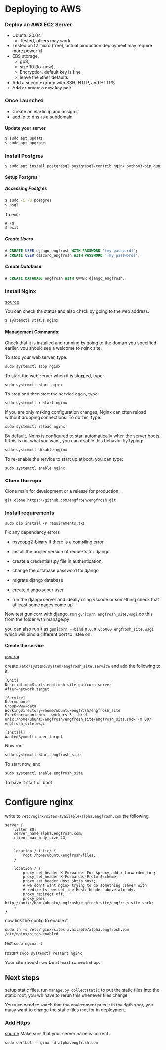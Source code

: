 # Deploying to AWS

### Deploy an AWS EC2 Server
- Ubuntu 20.04 
    - Tested, others may work
- Tested on t2.micro (free), actual production deployment may require more powerful
- EBS storage, 
    - gp3, 
    - size 10 (for now),
    - Encryption, default key is fine
    - leave the other defaults
- Add a security group with SSH, HTTP, and HTTPS
- Add or create a new key pair


### Once Launched
- Create an elastic ip and assign it
- add ip to dns as a subdomain

#### Update your server
```sh
$ sudo apt update
$ sudo apt upgrade
```


### Install Postgres
```sh
$ sudo apt install postgresql postgresql-contrib nginx python3-pip gunicorn certbot python3-certbot-nginx
```

#### Setup Postgres

##### Accessing Postgres
```sh
$ sudo -i -u postgres
$ psql
```

To exit:
```
# \q
$ exit
```

##### Create Users

```sql
# CREATE USER django_engfrosh WITH PASSWORD '[my password]';
# CREATE USER discord_engfrosh WITH PASSWORD '[my password]';
```

##### Create Database
```sql
# CREATE DATABASE engfrosh WITH OWNER django_engfrosh;
```

### Install Nginx
[source](https://www.digitalocean.com/community/tutorials/how-to-install-nginx-on-ubuntu-20-04)


You can check the status and also check by going to the web address.
```sh
$ systemctl status nginx
```


#### Management Commands:

Check that it is installed and running by going to the domain you specified earlier, you 
should see a welcome to nginx site.

To stop your web server, type:

```
sudo systemctl stop nginx
```
To start the web server when it is stopped, type:
```
sudo systemctl start nginx
```
To stop and then start the service again, type:
```
sudo systemctl restart nginx
```
If you are only making configuration changes, Nginx can often reload without dropping connections. To do this, type:
```
sudo systemctl reload nginx
```
By default, Nginx is configured to start automatically when the server boots. If this is not what you want, you can disable this behavior by typing:
```
sudo systemctl disable nginx
```
To re-enable the service to start up at boot, you can type:
```
sudo systemctl enable nginx
```

### Clone the repo
Clone main for development or a release for production.

```
git clone https://github.com/engfrosh/engfrosh.git
```

### Install requirements
```
sudo pip install -r requirements.txt
```

Fix any dependancy errors
- psycopg2-binary if there is a compiling error
- install the proper version of requests for django

- create a credentials.py file in authentication.
- change the database password for django

- migrate django database
- create django super user
- run the django server and ideally using vscode or something check that at least some 
pages come up 

Now test gunicorn with django, run `gunicorn engfrosh_site.wsgi` do this from
the folder with manage.py

you can also run it as `gunicorn --bind 0.0.0.0:5000 engfrosh_site.wsgi` which will bind 
a different port to listen on.

#### Create the service
[source](https://www.linkedin.com/pulse/deploying-application-flask-nginx-gunicorn-3-daniela-morales/)

create `/etc/systemd/system/engfrosh_site.service`
and add the following to it:

```
[Unit]
Description=Starts engfrosh site gunicorn server
After=network.target

[Service]
User=ubuntu
Group=www-data
WorkingDirectory=/home/ubuntu/engfrosh/engfrosh_site
ExecStart=gunicorn --workers 3 --bind unix:/home/ubuntu/engfrosh/engfrosh_site/engfrosh_site.sock -m 007 engfrosh_site.wsgi

[Install]
WantedBy=multi-user.target
```

Now run
```
sudo systemctl start engfrosh_site
```
To start now, and
```
sudo systemctl enable engfrosh_site
```
To have it start on boot

# Configure nginx

write to `/etc/nginx/sites-available/alpha.engfrosh.com` the following
```
server {
    listen 80;
    server_name alpha.engfrosh.com;
    client_max_body_size 4G;


    location /static/ {
        root /home/ubuntu/engfrosh/files;
    }

    location / {
        proxy_set_header X-Forwarded-For $proxy_add_x_forwarded_for;
        proxy_set_header X-Forwarded-Proto $scheme;
        proxy_set_header Host $http_host;
        # we don't want nginx trying to do something clever with
        # redirects, we set the Host: header above already.
        proxy_redirect off;
        proxy_pass http://unix:/home/ubuntu/engfrosh/engfrosh_site/engfrosh_site.sock;
    }
}
```

now link the config to enable it
```
sudo ln -s /etc/nginx/sites-available/alpha.engfrosh.com /etc/nginx/sites-enabled
```

test `sudo nginx -t`

restart `sudo systemctl restart nginx`

Your site should now be at least somewhat up.

## Next steps

<!-- Disable example site
```
sudo rm /etc/nginx/sites-enabled/default
``` -->

setup static files. run `manage.py collectstatic` to put the static files into the static 
root, you will have to rerun this whenever files change. 

You also need to watch that the environment puts it in the rigth spot, you maay want to change the static files root for in deployment.


### Add Https
[source](https://www.digitalocean.com/community/tutorials/how-to-secure-nginx-with-let-s-encrypt-on-ubuntu-20-04)
Make sure that your server name is correct.

```
sudo certbot --nginx -d alpha.engfrosh.com
```

